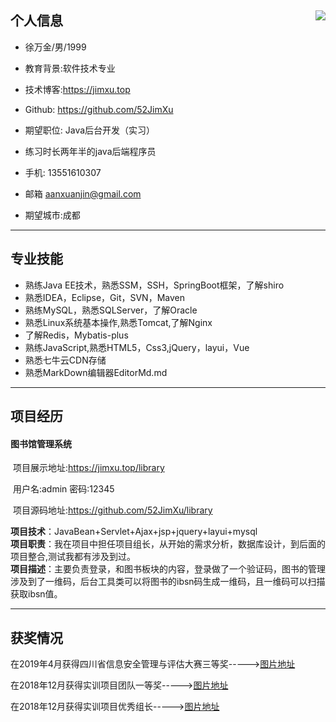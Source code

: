 ## 个人信息 <img src="https://v7.jimxu.top/images/resume_1.jpg"  align="right"/>

- 徐万金/男/1999

- 教育背景:软件技术专业

- 技术博客:https://jimxu.top

- Github: https://github.com/52JimXu

- 期望职位: Java后台开发（实习）

- 练习时长两年半的java后端程序员
- 手机: 13551610307
- 邮箱 aanxuanjin@gmail.com
- 期望城市:成都
---


## 专业技能
- 熟练Java EE技术，熟悉SSM，SSH，SpringBoot框架，了解shiro
- 熟悉IDEA，Eclipse，Git，SVN，Maven
- 熟练MySQL，熟悉SQLServer，了解Oracle
- 熟悉Linux系统基本操作,熟悉Tomcat,了解Nginx
- 了解Redis，Mybatis-plus
- 熟练JavaScript,熟悉HTML5，Css3,jQuery，layui，Vue
- 熟悉七牛云CDN存储
- 熟悉MarkDown编辑器EditorMd.md

---

## 项目经历
#### 	图书馆管理系统
​	项目展示地址:https://jimxu.top/library

​	用户名:admin 密码:12345

​	项目源码地址:https://github.com/52JimXu/library

**项目技术**：JavaBean+Servlet+Ajax+jsp+jquery+layui+mysql<br>
**项目职责**：我在项目中担任项目组长，从开始的需求分析，数据库设计，到后面的项目整合,测试我都有涉及到过。<br>
**项目描述**：主要负责登录，和图书板块的内容，登录做了一个验证码，图书的管理涉及到了一维码，后台工具类可以将图书的ibsn码生成一维码，且一维码可以扫描获取ibsn值。

---

## 获奖情况
在2019年4月获得四川省信息安全管理与评估大赛三等奖-----><a href="https://v7.jimxu.top/images/resume_2.jpg" alt="四川省信息安全管理与评估大赛三等奖" target="_blank">图片地址</a>

在2018年12月获得实训项目团队一等奖-----><a href="https://v7.jimxu.top/images/resume_3.jpg" alt="实训项目团队一等奖" target="_blank">图片地址</a>

在2018年12月获得实训项目优秀组长-----><a href="https://v7.jimxu.top/images/resume_4.jpg" alt="实训项目优秀组长" target="_blank">图片地址</a>
